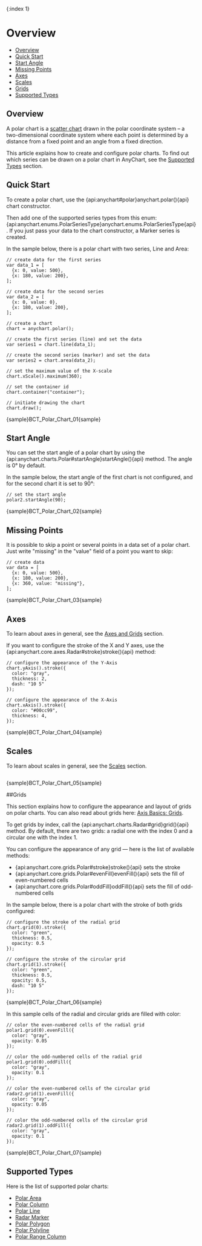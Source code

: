{:index 1}
# Overview

* [Overview](#overview)
* [Quick Start](#quick_start)
* [Start Angle](#start_angle)
* [Missing Points](#missing_points)
* [Axes](#axes)
* [Scales](#scales)
* [Grids](#grids)
* [Supported Types](#supported_types)

## Overview

A polar chart is a [scatter chart](../Scatter_Plot/Overview) drawn in the polar coordinate system – a two-dimensional coordinate system where each point is determined by a distance from a fixed point and an angle from a fixed direction.

This article explains how to create and configure polar charts. To find out which series can be drawn on a polar chart in AnyChart, see the [Supported Types](#supported_types) section.

## Quick Start

To create a polar chart, use the {api:anychart#polar}anychart.polar(){api} chart constructor.

Then add one of the supported series types from this enum: {api:anychart.enums.PolarSeriesType}anychart.enums.PolarSeriesType{api}. If you just pass your data to the chart constructor, a Marker series is created.

In the sample below, there is a polar chart with two series, Line and Area:

```
// create data for the first series
var data_1 = [
  {x: 0, value: 500},
  {x: 180, value: 200},
];

// create data for the second series
var data_2 = [
  {x: 0, value: 0},
  {x: 180, value: 200},
];

// create a chart
chart = anychart.polar();

// create the first series (line) and set the data
var series1 = chart.line(data_1);

// create the second series (marker) and set the data
var series2 = chart.area(data_2);

// set the maximum value of the X-scale
chart.xScale().maximum(360);

// set the container id
chart.container("container");

// initiate drawing the chart
chart.draw();
```

{sample}BCT\_Polar\_Chart\_01{sample}

## Start Angle

You can set the start angle of a polar chart by using the {api:anychart.charts.Polar#startAngle}startAngle(){api} method. The angle is 0° by default.

In the sample below, the start angle of the first chart is not configured, and for the second chart it is set to 90°:

```
// set the start angle
polar2.startAngle(90);
```

{sample}BCT\_Polar\_Chart\_02{sample}

## Missing Points

It is possible to skip a point or several points in a data set of a polar chart. Just write "missing" in the "value" field of a point you want to skip:

```
// create data
var data = [
  {x: 0, value: 500},
  {x: 180, value: 200},
  {x: 360, value: "missing"},
];
```

{sample}BCT\_Polar\_Chart\_03{sample}

## Axes

To learn about axes in general, see the [Axes and Grids](../../Axes_and_Grids) section.

If you want to configure the stroke of the X and Y axes, use the {api:anychart.core.axes.Radar#stroke}stroke(){api} method:

```
// configure the appearance of the Y-Axis
chart.yAxis().stroke({
  color: "gray",
  thickness: 2,
  dash: "10 5"
});  

// configure the appearance of the X-Axis
chart.xAxis().stroke({
  color: "#00cc99",
  thickness: 4,
});
```

{sample}BCT\_Polar\_Chart\_04{sample}

## Scales

To learn about scales in general, see the [Scales](../../Axes_and_Grids/Scales) section.

```

```

{sample}BCT\_Polar\_Chart\_05{sample}

##Grids

This section explains how to configure the appearance and layout of grids on polar charts. You can also read about grids here: [Axis Basics: Grids](../../Axes_and_Grids/Axis_Basics#grids).

To get grids by index, call the {api:anychart.charts.Radar#grid}grid(){api} method. By default, there are two grids: a radial one with the index 0 and a circular one with the index 1.

You can configure the appearance of any grid — here is the list of available methods:

* {api:anychart.core.grids.Polar#stroke}stroke(){api} sets the stroke
* {api:anychart.core.grids.Polar#evenFill}evenFill(){api} sets the fill of even-numbered cells
* {api:anychart.core.grids.Polar#oddFill}oddFill(){api} sets the fill of odd-numbered cells

In the sample below, there is a polar chart with the stroke of both grids configured:

```
// configure the stroke of the radial grid
chart.grid(0).stroke({
  color: "green",
  thickness: 0.5,
  opacity: 0.5
});

// configure the stroke of the circular grid
chart.grid(1).stroke({
  color: "green",
  thickness: 0.5,
  opacity: 0.5,
  dash: "10 5"
});
```

{sample}BCT\_Polar\_Chart\_06{sample}

In this sample cells of the radial and circular grids are filled with color:

```
// color the even-numbered cells of the radial grid
polar1.grid(0).evenFill({
  color: "gray",
  opacity: 0.05
});

// color the odd-numbered cells of the radial grid
polar1.grid(0).oddFill({
  color: "gray",
  opacity: 0.1
});

// color the even-numbered cells of the circular grid 
radar2.grid(1).evenFill({
  color: "gray",
  opacity: 0.05
});

// color the odd-numbered cells of the circular grid  
radar2.grid(1).oddFill({
  color: "gray",
  opacity: 0.1
});
```

{sample}BCT\_Polar\_Chart\_07{sample}

## Supported Types

Here is the list of supported polar charts:

* [Polar Area](Area_Chart)
* [Polar Column](Column_Chart)
* [Polar Line](Line_Chart)
* [Radar Marker](Marker_Chart)
* [Polar Polygon](Polygon_Chart)
* [Polar Polyline](Polyline_Chart)
* [Polar Range Column](Range_Column_Chart)